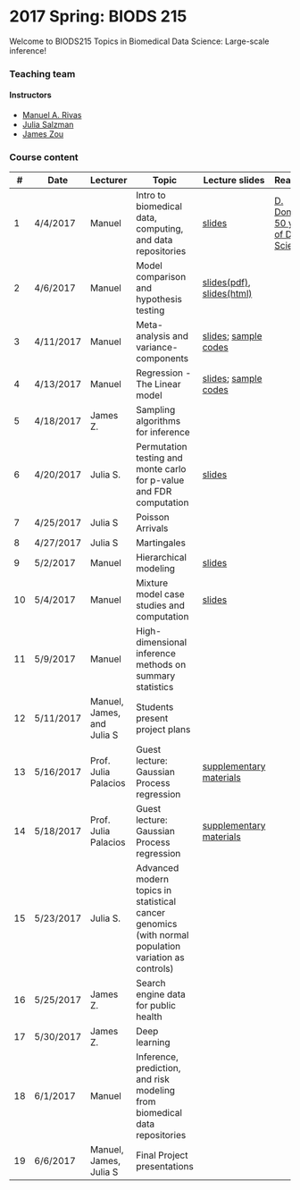 # 2017 Spring: BIODS 215

Welcome to BIODS215 Topics in Biomedical Data Science: Large-scale inference!



### Teaching team

#### Instructors

- [Manuel A. Rivas](<mailto:mrivas@stanford.edu>)
- [Julia Salzman](<mailto:horence@stanford.edu>)
- [James Zou](<mailto:jamesz@stanford.edu>)


### Course content

| #  | Date      | Lecturer                   | Topic                                                                                                | Lecture slides                                                                                                                                                                                                                                                                                                        | Readings                                                                                                                                     | Assignments |
|----|-----------|----------------------------|------------------------------------------------------------------------------------------------------|-----------------------------------------------------------------------------------------------------------------------------------------------------------------------------------------------------------------------------------------------------------------------------------------------------------------------|----------------------------------------------------------------------------------------------------------------------------------------------|-------------|
| 1  | 4/4/2017  | Manuel                     | Intro to biomedical data, computing, and data repositories                                           | [slides](https://github.com/biods215/biods215.github.io/blob/master/lecture_material/Introduction/2017/Rivas_BIODS215_2017_Lecture1.pdf)                                                                                                                                                                              | [D. Donoho. 50 years of Data Science](https://github.com/biods215/biods215.github.io/blob/master/readings/50YearsDataScience_Donoho2015.pdf) |             |
| 2  | 4/6/2017  | Manuel                     | Model comparison and hypothesis testing                                                              | [slides(pdf)](https://github.com/biods215/biods215.github.io/blob/master/lecture_material/ModelComparison/2017/BIODS215_ModelComparison%20slides.pdf), [slides(html)](https://github.com/biods215/biods215.github.io/blob/master/lecture_material/ModelComparison/2017/BIODS215_ModelComparison.slides.html)          |                                                                                                                                              |             |
| 3  | 4/11/2017 | Manuel                     | Meta-analysis and variance-components                                                                | [slides](https://github.com/biods215/biods215.github.io/blob/master/lecture_material/MetaAnalysisAndVarianceComponents/2017/BIODS215_LectureIII_metaanalysis_variancecomponents.slides.html); [sample codes](https://github.com/biods215/biods215.github.io/tree/master/codes/MetaAnalysisAndVarianceComponents/2017) |                                                                                                                                              |             |
| 4  | 4/13/2017 | Manuel                     | Regression - The Linear model                                                                        | [slides](https://github.com/biods215/biods215.github.io/blob/master/lecture_material/LinearModels/2017/BIODS215_LectureIV_linearmodel.slides.html); [sample codes](https://github.com/biods215/biods215.github.io/blob/master/codes/LinearModels/2017/BIODS215_LectureIV_linearmodel.ipynb)                           |                                                                                                                                              |             |
| 5  | 4/18/2017 | James Z.                   | Sampling algorithms for inference                                                                    |                                                                                                                                                                                                                                                                                                                       |                                                                                                                                              |             |
| 6  | 4/20/2017 | Julia S.                   | Permutation testing and monte carlo for p-value and FDR computation                                  | [slides](https://github.com/biods215/biods215.github.io/blob/master/lecture_material/RNABiology/2017/BIODS215_JuliaSalzman.pdf)                                                                                                                                                                                       |                                                                                                                                              |             |
| 7  | 4/25/2017 | Julia S                    | Poisson Arrivals                                                                                     |                                                                                                                                                                                                                                                                                                                       |                                                                                                                                              |             |
| 8  | 4/27/2017 | Julia S                    | Martingales                                                                                          |                                                                                                                                                                                                                                                                                                                       |                                                                                                                                              |             |
| 9  | 5/2/2017  | Manuel                     | Hierarchical modeling                                                                                | [slides](https://github.com/biods215/biods215.github.io/blob/master/lecture_material/HierarchicalModels/2017/BIODS215_LectureIX_hierarchicalmodeling.slides.html)                                                                                                                                                     |                                                                                                                                              |             |
| 10 | 5/4/2017  | Manuel                     | Mixture model case studies and computation                                                           | [slides](https://github.com/biods215/biods215.github.io/blob/master/lecture_material/MixtureModels/2017/BIODS215_LectureX_mixturemodels.slides.html)                                                                                                                                                                  |                                                                                                                                              |             |
| 11 | 5/9/2017  | Manuel                     | High-dimensional inference methods on summary statistics                                             |                                                                                                                                                                                                                                                                                                                       |                                                                                                                                              |             |
| 12 | 5/11/2017 | Manuel, James, and Julia S | Students present project plans                                                                       |                                                                                                                                                                                                                                                                                                                       |                                                                                                                                              |             |
| 13 | 5/16/2017 | Prof. Julia Palacios       | Guest lecture: Gaussian Process regression                                                           | [supplementary materials](https://github.com/biods215/biods215.github.io/blob/master/lecture_material/GaussianProcess/2017/GP_Practice.pdf)                                                                                                                                                                           |                                                                                                                                              |             |
| 14 | 5/18/2017 | Prof. Julia Palacios       | Guest lecture: Gaussian Process regression                                                           | [supplementary materials](https://github.com/biods215/biods215.github.io/blob/master/lecture_material/DirichletProcess/2017/DP_Practice.pdf)                                                                                                                                                                          |                                                                                                                                              |             |
| 15 | 5/23/2017 | Julia S.                   | Advanced modern topics in statistical cancer genomics (with normal population variation as controls) |                                                                                                                                                                                                                                                                                                                       |                                                                                                                                              |             |
| 16 | 5/25/2017 | James Z.                   | Search engine data for public health                                                                 |                                                                                                                                                                                                                                                                                                                       |                                                                                                                                              |             |
| 17 | 5/30/2017 | James Z.                   | Deep learning                                                                                        |                                                                                                                                                                                                                                                                                                                       |                                                                                                                                              |             |
| 18 | 6/1/2017  | Manuel                     | Inference, prediction, and risk modeling from biomedical data repositories                           |                                                                                                                                                                                                                                                                                                                       |                                                                                                                                              |             |
| 19 | 6/6/2017  | Manuel, James, Julia S     | Final Project presentations                                                                          |                                                                                                                                                                                                                                                                                                                       |                                                                                                                                              |             |
